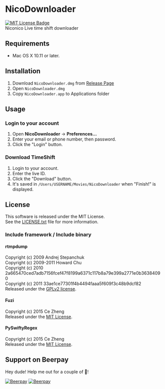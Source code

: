 # NicoDownloader
[![MIT License Badge]][License]  
Niconico Live time shift downloader

## Requirements
- Mac OS X 10.11 or later.

## Installation
1. Download `NicoDownloader.dmg` from [Release Page]
2. Open `NicoDownloader.dmg`
3. Copy `NicoDownloader.app` to Applications folder

## Usage
### Login to your account
1. Open **NicoDownloader** -> **Preferences...**
2. Enter your email or phone number, then password.
3. Click the "Login" button.

### Download TimeShift
1. Login to your account.
2. Enter the live ID.
3. Click the "Download" button.
4. It's saved in `/Users/USERNAME/Movies/NicoDownloader` when "Finish!" is displayed.

## License
This software is released under the MIT License.  
See the [LICENSE.txt][License] file for more information.

### Include framework / Include binary
#### rtmpdump
Copyright (c) 2009 Andrej Stepanchuk  
Copyright (c) 2009-2011 Howard Chu  
Copyright (c) 2010 2a665470ced7adb7156fcef47f8199a6371c117b8a79e399a2771e0b36384090  
Copyright (c) 2011 33ae1ce77301f4b4494faaa5f609f3c48b9dcf82  
Released under the [GPLv2 license][rtmpdump-License].

#### Fuzi
Copyright (c) 2015 Ce Zheng  
Released under the [MIT License][Fuzi-License].

#### PySwiftyRegex
Copyright (c) 2015 Ce Zheng  
Released under the [MIT License][PySwiftyRegex-License].

[MIT License Badge]: http://img.shields.io/badge/license-MIT-blue.svg?style=flat
[Release Page]: https://github.com/kpherox/nicodownloader/releases/latest
[License]: https://github.com/kpherox/nicodownloader/blob/master/LICENSE
[rtmpdump-License]: https://github.com/taonico/rtmpdump-nico-live/blob/nicolive/COPYING
[Fuzi-License]: https://github.com/cezheng/Fuzi/blob/master/LICENSE
[PySwiftyRegex-License]: https://github.com/cezheng/PySwiftyRegex/blob/master/LICENSE


## Support on Beerpay
Hey dude! Help me out for a couple of :beers:!

[![Beerpay](https://beerpay.io/kPherox/NicoDownloader/badge.svg?style=beer-square)](https://beerpay.io/kPherox/NicoDownloader)  [![Beerpay](https://beerpay.io/kPherox/NicoDownloader/make-wish.svg?style=flat-square)](https://beerpay.io/kPherox/NicoDownloader?focus=wish)